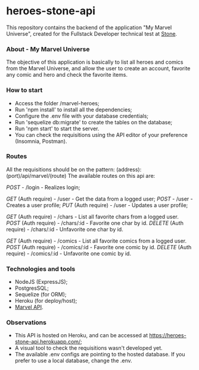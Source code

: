 # heroes-stone-api

This repository contains the backend of the application "My Marvel Universe", created for the Fullstack Developer technical test at [Stone](https://www.stone.com.br/).

### About - My Marvel Universe
  
The objective of this application is basically to list all heroes and comics from the Marvel Universe, and allow the user to create an account, favorite any comic and hero and check the favorite items.

### How to start

- Access the folder /marvel-heroes;
- Run 'npm install' to install all the dependencies;
- Configure the .env file with your database credentials;
- Run 'sequelize db:migrate' to create the tables on the database;
- Run 'npm start' to start the server.
- You can check the requisitions using the API editor of your preference (Insomnia, Postman).

### Routes

All the requisitions should be on the pattern: (address):(port)/api/marvel/(route)
The available routes on this api are:

*POST* - /login - Realizes login;

*GET* (Auth require) - /user - Get the data from a logged user;
*POST* - /user - Creates a user profile;
*PUT* (Auth require) - /user - Updates a user profile;

*GET* (Auth require) - /chars - List all favorite chars from a logged user.
*POST* (Auth require) - /chars/:id - Favorite one char by id.
*DELETE* (Auth require) - /chars/:id - Unfavorite one char by id.

*GET* (Auth require) - /comics - List all favorite comics from a logged user.
*POST* (Auth require) - /comics/:id - Favorite one comic by id.
*DELETE* (Auth require) - /comics/:id - Unfavorite one comic by id.

### Technologies and tools

- NodeJS (ExpressJS);
- PostgresSQL;
- Sequelize (for ORM);
- Heroku (for deploy/host);
- [Marvel API](https://developer.marvel.com/docs).

### Observations

- This API is hosted on Heroku, and can be accessed at https://heroes-stone-api.herokuapp.com/;
- A visual tool to check the requisitions wasn't developed yet.
- The available .env configs are pointing to the hosted database. If you prefer to use a local database, change the .env.
